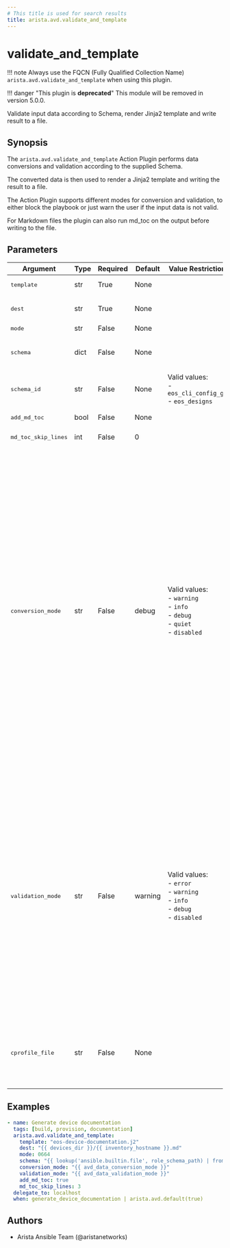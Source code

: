 ```yaml
---
# This title is used for search results
title: arista.avd.validate_and_template
---
```

<!--
  ~ Copyright (c) 2023-2024 Arista Networks, Inc.
  ~ Use of this source code is governed by the Apache License 2.0
  ~ that can be found in the LICENSE file.
  -->

# validate_and_template

!!! note
    Always use the FQCN (Fully Qualified Collection Name) `arista.avd.validate_and_template` when using this plugin.

!!! danger "This plugin is **deprecated**"
    This module will be removed in version 5.0.0.

Validate input data according to Schema, render Jinja2 template and write result to a file.

## Synopsis

The `arista.avd.validate_and_template` Action Plugin performs data conversions and validation according to the supplied Schema.

The converted data is then used to render a Jinja2 template and writing the result to a file.

The Action Plugin supports different modes for conversion and validation, to either block the playbook or just warn the user if the input data is not valid.

For Markdown files the plugin can also run md_toc on the output before writing to the file.

## Parameters

| Argument | Type | Required | Default | Value Restrictions | Description |
| -------- | ---- | -------- | ------- | ------------------ | ----------- |
| <samp>template</samp> | str | True | None |  | Path to Jinja2 Template file |
| <samp>dest</samp> | str | True | None |  | Destination path. The rendered template will be written to this file |
| <samp>mode</samp> | str | False | None |  | File mode for dest file. |
| <samp>schema</samp> | dict | False | None |  | Schema conforming to &#34;AVD Meta Schema&#34;. Either schema or schema_id must be set. |
| <samp>schema_id</samp> | str | False | None | Valid values:<br>- <code>eos_cli_config_gen</code><br>- <code>eos_designs</code> | ID of Schema conforming to &#34;AVD Meta Schema&#34;.  Either schema or schema_id must be set. |
| <samp>add_md_toc</samp> | bool | False | None |  | Run md_toc on the output before writing to the file. |
| <samp>md_toc_skip_lines</samp> | int | False | 0 |  | Pass this value as skip_lines to add_md_toc. |
| <samp>conversion_mode</samp> | str | False | debug | Valid values:<br>- <code>warning</code><br>- <code>info</code><br>- <code>debug</code><br>- <code>quiet</code><br>- <code>disabled</code> | Run data conversion in either &#34;warning&#34;, &#34;info&#34;, &#34;debug&#34;, &#34;quiet&#34; or &#34;disabled&#34; mode.<br>Conversion will perform type conversion of input variables as defined in the schema.<br>Conversion is intended to help the user to identify minor issues with the input data, while still allowing the data to be validated.<br>During conversion, messages will generated with information about the host(s) and key(s) which required conversion.<br>conversion_mode:disabled means that conversion will not run.<br>conversion_mode:error will produce error messages and fail the task.<br>conversion_mode:warning will produce warning messages.<br>conversion_mode:info will produce regular log messages.<br>conversion_mode:debug will produce hidden messages viewable with -v.<br>conversion_mode:quiet will not produce any messages. |
| <samp>validation_mode</samp> | str | False | warning | Valid values:<br>- <code>error</code><br>- <code>warning</code><br>- <code>info</code><br>- <code>debug</code><br>- <code>disabled</code> | Run validation in either &#34;error&#34;, &#34;warning&#34;, &#34;info&#34;, &#34;debug&#34; or &#34;disabled&#34; mode.<br>Validation will validate the input variables according to the schema.<br>During validation, messages will generated with information about the host(s) and key(s) which failed validation.<br>validation_mode:disabled means that validation will not run.<br>validation_mode:error will produce error messages and fail the task.<br>validation_mode:warning will produce warning messages.<br>validation_mode:info will produce regular log messages.<br>validation_mode:debug will produce hidden messages viewable with -v. |
| <samp>cprofile_file</samp> | str | False | None |  | Filename for storing cprofile data used to debug performance issues.<br>Running cprofile will slow down performance in itself, so only set this while troubleshooting. |

## Examples

```yaml
- name: Generate device documentation
  tags: [build, provision, documentation]
  arista.avd.validate_and_template:
    template: "eos-device-documentation.j2"
    dest: "{{ devices_dir }}/{{ inventory_hostname }}.md"
    mode: 0664
    schema: "{{ lookup('ansible.builtin.file', role_schema_path) | from_yaml }}"
    conversion_mode: "{{ avd_data_conversion_mode }}"
    validation_mode: "{{ avd_data_validation_mode }}"
    add_md_toc: true
    md_toc_skip_lines: 3
  delegate_to: localhost
  when: generate_device_documentation | arista.avd.default(true)
```

## Authors

- Arista Ansible Team (@aristanetworks)
